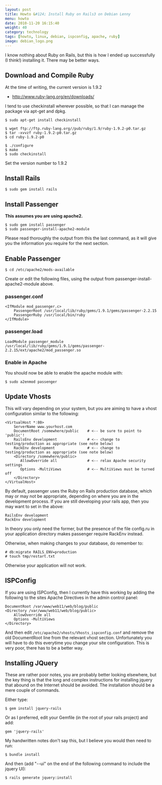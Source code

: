 ```yaml
---
layout: post
title: Howto &#124; Install Ruby on Rails3 on Debian Lenny
menu: howto
date: 2010-11-20 16:15:40
weight: 40
category: technology
tags: [howto, linux, debian, ispconfig, apache, ruby]
image: debian_logo.png
---
```


I know nothing about Ruby on Rails, but this is how I ended up successfully (I think!) installing it.  There may be better ways.

## Download and Compile Ruby

At the time of writing, the current version is 1.9.2

   * http://www.ruby-lang.org/en/downloads/

<!--more-->

I tend to use checkinstall wherever possible, so that I can manage the package via apt-get and dpkg.

    $ sudo apt-get install checkinstall

    $ wget ftp://ftp.ruby-lang.org//pub/ruby/1.9/ruby-1.9.2-p0.tar.gz
    $ tar -xvvzf ruby-1.9.2-p0.tar.gz
    $ cd ruby-1.9.2-p0

    $ ./configure
    $ make
    $ sudo checkinstall

Set the version number to 1.9.2

## Install Rails

    $ sudo gem install rails

## Install Passenger

**This assumes you are using apache2.**

    $ sudo gem install passenger
    $ sudo passenger-install-apache2-module

Please read thoroughly the output from this the last command, as it will give you the information you require for the next section.

## Enable Passenger

    $ cd /etc/apache2/mods-available

Create or edit the following files, using the output from passenger-install-apache2-module above.

### passenger.conf

    <IfModule mod_passenger.c>
        PassengerRoot /usr/local/lib/ruby/gems/1.9.1/gems/passenger-2.2.15
        PassengerRuby /usr/local/bin/ruby
    </IfModule>

### passenger.load

    LoadModule passenger_module /usr/local/lib/ruby/gems/1.9.1/gems/passenger-2.2.15/ext/apache2/mod_passenger.so

### Enable in Apache

You should now be able to enable the apache module with:

    $ sudo a2enmod passenger

## Update Vhosts

This will vary depending on your system, but you are aiming to have a vhost configuration similar to the following:

    <VirtualHost *:80>
        ServerName www.yourhost.com
        DocumentRoot /somewhere/public    # <-- be sure to point to 'public'!
        RailsEnv development              # <-- change to testing/production as appropriate (see note below)
        RackEnv development               # <-- change to testing/production as appropriate (see note below)
        <Directory /somewhere/public>
           AllowOverride all              # <-- relax Apache security settings
           Options -MultiViews            # <-- MultiViews must be turned off
        </Directory>
    </VirtualHost>

By default, passenger uses the Ruby on Rails production database, which may or may not be appropriate, depending on where you are in the development process.  If you are still developing your rails app, then you may want to set in the above:

    RailsEnv development
    RackEnv development

In theory you only need the former, but the presence of the file config.ru in your application directory makes passenger require RackEnv instead.

Otherwise, when making changes to your database, do remember to:

    # db:migrate RAILS_ENV=production
    # touch tmp/restart.txt

Otherwise your application will not work.

## ISPConfig

If you are using ISPConfig, then I currently have this working by adding the following to the sites Apache Directives in the admin control panel:

    DocumentRoot /var/www/web11/web/blog/public
    <Directory /var/www/web11/web/blog/public>
        AllowOverride all
        Options -MultiViews
    </Directory>

And then edit `/etc/apache2/vhosts/Vhosts_ispconfig.conf` and remove the old DocumentRoot line from the relevant vhost section.  Unfortunately you will have to do this everytime you change your site configuration.  This is very poor, there has to be a better way.

## Installing JQuery

These are rather poor notes, you are probably better looking elsewhere, but the key thing is that the long and complex instructions for installing jquery that abound on the Internet should be avoided.  The installation should be a mere couple of commands.

Either type:

    $ gem install jquery-rails

Or as I preferred, edit your Gemfile (in the root of your rails project) and add:

    gem 'jquery-rails'

My handwritten notes don't say this, but I believe you would then need to run:

    $ bundle install

And then (add "--ui" on the end of the following command to include the jquery UI):

    $ rails generate jquery:install

